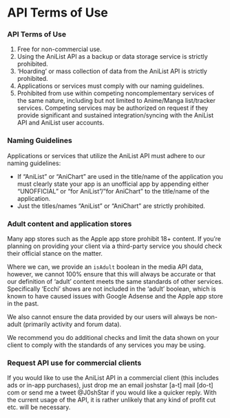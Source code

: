 # API Terms of Use

### **API Terms of Use**

1. Free for non-commercial use. 
2. Using the AniList API as a backup or data storage service is strictly prohibited. 
3. ‘Hoarding’ or mass collection of data from the AniList API is strictly prohibited. 
4. Applications or services must comply with our naming guidelines.
5. Prohibited from use within competing noncomplementary services of the same nature, including but not limited to Anime/Manga list/tracker services. Competing services may be authorized on request if they provide significant and sustained integration/syncing with the AniList API and AniList user accounts.

### **Naming Guidelines**

Applications or services that utilize the AniList API must adhere to our naming guidelines:

* If “AniList” or “AniChart” are used in the title/name of the application you must clearly state your app is an unofficial app by appending either “UNOFFICIAL” or “for AniList”/”for AniChart” to the title/name of the application.
* Just the titles/names “AniList” or “AniChart” are strictly prohibited.

### **Adult content** **and application stores**

Many app stores such as the Apple app store prohibit 18+ content. If you’re planning on providing your client via a third-party service you should check their official stance on the matter.

Where we can, we provide an `isAdult` boolean in the media API data, however, we cannot 100% ensure that this will always be accurate or that our definition of ‘adult’ content meets the same standards of other services. Specifically ‘Ecchi’ shows are not included in the ‘adult’ boolean, which is known to have caused issues with Google Adsense and the Apple app store in the past.

We also cannot ensure the data provided by our users will always be non-adult \(primarily activity and forum data\).

We recommend you do additional checks and limit the data shown on your client to comply with the standards of any services you may be using.

### **Request API use for commercial clients**

If you would like to use the AniList API in a commercial client \(this includes ads or in-app purchases\), just drop me an email joshstar \[a-t\] mail \[do-t\] com or send me a tweet @J0shStar if you would like a quicker reply. With the current usage of the API, it is rather unlikely that any kind of profit cut etc. will be necessary.

